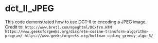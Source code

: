 # dct_II_JPEG
This code demonstrated how to use DCT-II to encoding a JPEG image.
Credit to:
`http://www.bretl.com/mpeghtml/DCxfrm.HTM
https://www.geeksforgeeks.org/discrete-cosine-transform-algorithm-program/
https://www.geeksforgeeks.org/huffman-coding-greedy-algo-3/`
